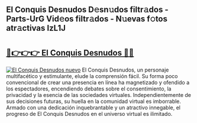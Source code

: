 ## El Conquis Desnudos D𝚎sn𝚞dos filtr𝚊dos - Parts-UrG Vid𝚎os filtr𝚊dos - N𝚞evas f𝚘tos atr𝚊ctivas IzL1J

# <h2><a href="http://mb3krla.tromn.icu/?c=El+Conquis+Desnudos">🔗👉👉👉 El Conquis Desnudos 🔗🔗</a></h2>

[![El Conquis Desnudos nuevo](https://i.imgur.com/pEAQMta.gif)](http://mb3krla.tromn.icu/?c=El+Conquis+Desnudos)
El Conquis Desnudos, un personaje multifacético y estimulante, elude la comprensión fácil. Su forma poco convencional de crear una presencia en línea ha magnetizado y ofendido a los espectadores, encendiendo debates sobre el consentimiento, la privacidad y la esencia de las sociedades virtuales. Independientemente de sus decisiones futuras, su huella en la comunidad virtual es imborrable. Armado con una dedicación inquebrantable y un atractivo innegable, el progreso de El Conquis Desnudos en el universo virtual es ilimitado.
